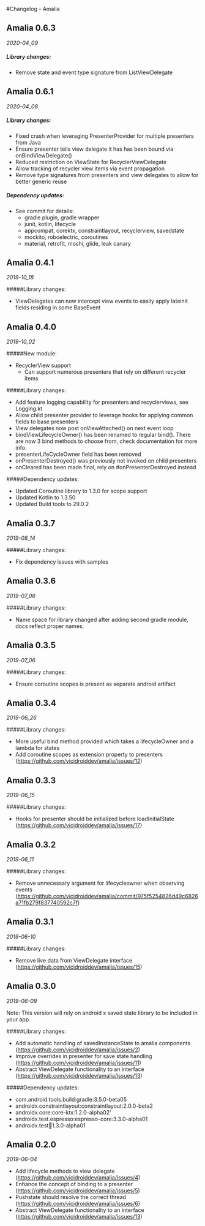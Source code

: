 #Changelog - Amalia

## Amalia 0.6.3

_2020-04_09_

##### Library changes:

* Remove state and event type signature from ListViewDelegate

## Amalia 0.6.1

_2020-04_08_

##### Library changes:

* Fixed crash when leveraging PresenterProvider for multiple presenters from Java
* Ensure presenter tells view delegate it has has been bound via onBindViewDelegate()
* Reduced restriction on ViewState for RecyclerViewDelegate
* Allow tracking of recycler view items via event propagation
* Remove type signatures from presenters and view delegates to allow for better generic reuse

##### Dependency updates:

* See commit for details:
    - gradle plugin, gradle wrapper
    - junit, kotlin, lifecycle
    - appcompat, corektx, constraintlayout, recyclerview, savedstate
    - mockito, roboelectric, coroutines
    - material, retrofit, moshi, glide, leak canary

## Amalia 0.4.1

_2019-10_18_

#####Library changes:

* ViewDelegates can now intercept view events to easily apply lateinit fields residing in some BaseEvent


## Amalia 0.4.0

_2019-10_02_

#####New module:

* RecyclerView support
    * Can support numerous presenters that rely on different recycler items

#####Library changes:

* Add feature logging capability for presenters and recyclerviews, see Logging.kt
* Allow child presenter provider to leverage hooks for applying common fields to base presenters
* View delegates now post onViewAttached() on next event loop
* bindViewLifecycleOwner() has been renamed to regular bind(). There are now 3 bind methods to choose from, check documentation for more info.
* presenterLifeCycleOwner field has been removed
* onPresenterDestroyed() was previously not invoked on child presenters
* onCleared has been made final, rely on #onPresenterDestroyed instead


#####Dependency updates:

* Updated Coroutine library to 1.3.0 for scope support
* Updated Kotlin to 1.3.50
* Updated Build tools to 29.0.2


## Amalia 0.3.7

_2019-08_14_

#####Library changes:

* Fix dependency issues with samples


## Amalia 0.3.6

_2019-07_06_

#####Library changes:

* Name space for library changed after adding second gradle module, docs reflect proper names.


## Amalia 0.3.5

_2019-07_06_

#####Library changes:

* Ensure coroutine scopes is present as separate android artifact


## Amalia 0.3.4

_2019-06_26_

#####Library changes:

* More useful bind method provided which takes a lifecycleOwner and a lambda for states
* Add coroutine scopes as extension property to presenters (https://github.com/vicidroiddev/amalia/issues/12)


## Amalia 0.3.3

_2019-06_15_

#####Library changes:

* Hooks for presenter should be initialized before loadInitialState (https://github.com/vicidroiddev/amalia/issues/17)


## Amalia 0.3.2

_2019-06_11_

#####Library changes:

* Remove unnecessary argument for lifecycleowner when observing events (https://github.com/vicidroiddev/amalia/commit/975f5254826d49c6826a71fb279f837740592c7f)


## Amalia 0.3.1

_2019-06-10_

#####Library changes:

* Remove live data from ViewDelegate interface (https://github.com/vicidroiddev/amalia/issues/15)


## Amalia 0.3.0

_2019-06-09_

Note: This version will rely on android x saved state library to be included in your app.

#####Library changes:

* Add automatic handling of savedInstanceState to amalia components (https://github.com/vicidroiddev/amalia/issues/2)
* Improve overrides in presenter for save state handling (https://github.com/vicidroiddev/amalia/issues/11)
* Abstract ViewDelegate functionality to an interface (https://github.com/vicidroiddev/amalia/issues/13)

#####Dependency updates:

* com.android.tools.build:gradle:3.5.0-beta05
* androidx.constraintlayout:constraintlayout:2.0.0-beta2
* androidx.core:core-ktx:1.2.0-alpha02'
* androidx.test.espresso:espresso-core:3.3.0-alpha01
* androidx.test:runner:1.3.0-alpha01

## Amalia 0.2.0

_2019-06-04_

* Add lifecycle methods to view delegate (https://github.com/vicidroiddev/amalia/issues/4)
* Enhance the concept of binding to a presenter (https://github.com/vicidroiddev/amalia/issues/5)
* Pushstate should resolve the correct thread (https://github.com/vicidroiddev/amalia/issues/6)
* Abstract ViewDelegate functionality to an interface (https://github.com/vicidroiddev/amalia/issues/13)
